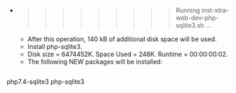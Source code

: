 * >>>>>>>>> Running inst-xtra-web-dev-php-sqlite3.sh ...
  * After this operation, 140 kB of additional disk space will be used.
  * Install php-sqlite3.
  * Disk size = 6474452K. Space Used = 248K. Runtime = 00:00:00:02.
  * The following NEW packages will be installed:
  ```bash
php7.4-sqlite3 php-sqlite3
  ```
